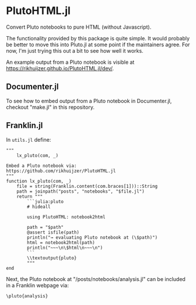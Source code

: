 # PlutoHTML.jl

Convert Pluto notebooks to pure HTML (without Javascript).

The functionality provided by this package is quite simple.
It would probably be better to move this into Pluto.jl at some point if the maintainers agree.
For now, I'm just trying this out a bit to see how well it works.

An example output from a Pluto notebook is visible at <https://rikhuijzer.github.io/PlutoHTML.jl/dev/>.

## Documenter.jl

To see how to embed output from a Pluto notebook in Documenter.jl, checkout "make.jl" in this repository.

## Franklin.jl

In `utils.jl` define:

    """
        lx_pluto(com, _)

    Embed a Pluto notebook via:
    https://github.com/rikhuijzer/PlutoHTML.jl
    """
    function lx_pluto(com, _)
        file = string(Franklin.content(com.braces[1]))::String
        path = joinpath("posts", "notebooks", "$file.jl")
        return """
            ```julia:pluto
            # hideall

            using PlutoHTML: notebook2html

            path = "$path"
            @assert isfile(path)
            println("→ evaluating Pluto notebook at (\$path)")
            html = notebook2html(path)
            println("~~~\n\$html\n~~~\n")
            ```
            \\textoutput{pluto}
            """
    end

Next, the Pluto notebook at "/posts/notebooks/analysis.jl" can be included in a Franklin webpage via:

```
\pluto{analysis}
```

